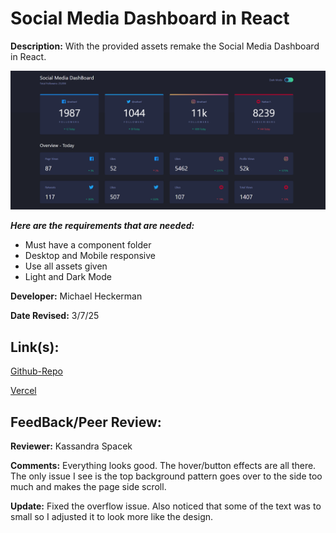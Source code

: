 # Social Media Dashboard in React

**Description:** With the provided assets remake the Social Media Dashboard in React.

![Design preview for Social Media Dashboard](/src/assets/SocialMediaScreenshot.png)

***Here are the requirements that are needed:***
- Must have a component folder
- Desktop and Mobile responsive
- Use all assets given
- Light and Dark Mode


**Developer:** Michael Heckerman

**Date Revised:** 3/7/25


## Link(s):

[Github-Repo](https://github.com/mkheck13/socialmediareact)

[Vercel](https://socialmediareact-ten.vercel.app/)

## FeedBack/Peer Review: 

**Reviewer:** Kassandra Spacek

**Comments:** Everything looks good. The hover/button effects are all there. The only issue I see is the top background pattern goes over to the side too much and makes the page side scroll.

**Update:** Fixed the overflow issue. Also noticed that some of the text was to small so I adjusted it to look more like the design.